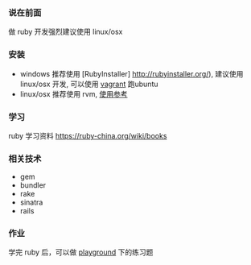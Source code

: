 ### 说在前面

做 ruby 开发强烈建议使用 linux/osx

### 安装

* windows 推荐使用 [RubyInstaller] http://rubyinstaller.org/),
  建议使用 linux/osx 开发, 可以使用 [vagrant](vagrant.md) 跑ubuntu
* linux/osx 推荐使用 rvm, [使用参考](https://ruby-china.org/wiki/rvm-guide)

### 学习

ruby 学习资料 https://ruby-china.org/wiki/books

### 相关技术

* gem
* bundler
* rake
* sinatra
* rails

### 作业

学完 ruby 后，可以做 [playground](playground) 下的练习题

